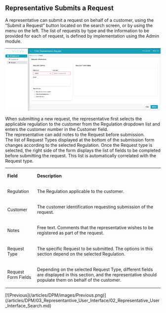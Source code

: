 ## Representative Submits a Request

A representative can submit a request on behalf of a customer, using the “Submit a Request” button located on the search screen, or by using the menu on the left. The list of requests by type and the information to be provided for each of request, is defined by implementation using the Admin module.

![](/articles/DPM/images/Figure_35_Representative_submits_a_new_Request.png)

When submitting a new request, the representative first selects the applicable regulation to the customer from the Regulation dropdown list and enters the customer number in the Customer field.  
The representative can add notes to the Request before submission.  
The list of Request Types displayed at the bottom of the submission form changes according to the selected Regulation.
Once the Request type is selected, the right side of the form displays the list of fields to be completed before submitting the request. This list is automatically correlated with the Request type. 

<table>
<tbody>
<tr>
<td width="100">
<p><strong>Field</strong></p>
</td>
<td width="800">
<p><strong>Description</strong></p>
</td>
</tr>
<tr>
<td width="100">
<p>Regulation</p>
</td>
<td width="800">
<p>The Regulation applicable to the customer.  </p>
</td>
</tr>
<tr>
<td width="100">
<p>Customer</p>
</td>
<td width="800">
<p>The customer identification requesting submission of the request. </p>
</td>
</tr>
<tr>
<td width="100">
<p>Notes</p>
</td>
<td width="800">
<p>Free text. Comments that the representative wishes to be registered as part of the request. </p>
</td>
</tr>
<tr>
<td width="100">
<p>Request Type</p>
</td>
<td width="800">
<p>The specific Request to be submitted. The options in this section depend on the selected Regulation. </p>
</td>
</tr>
<tr>
<td width="100">
<p>Request Form Fields</p>
</td>
<td width="800">
<p>Depending on the selected Request Type, different fields are displayed in this section, and the representative should populate them on behalf of the customer.</p>
</td>
</tr>
</tbody>
</table>
[![Previous](/articles/DPM/images/Previous.png)](/articles/DPM/03_Representantive_User_Interface/02_Representative_User_Interface_Search.md)

